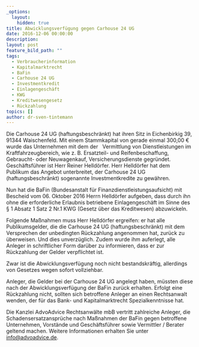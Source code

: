 ```yaml
---
_options:
  layout:
    hidden: true
title: Abwicklungsverfügung gegen Carhouse 24 UG
date: 2016-12-06 00:00:00
description:
layout: post
feature_bild_path: ""
tags:
  - Verbraucherinformation
  - Kapitalmarktrecht
  - BaFin
  - Carhouse 24 UG
  - Investmentkredit
  - Einlagengeschäft
  - KWG
  - Kreditwesengesetz
  - Rückzahlung
topics: []
author: dr-sven-tintemann
---
```



Die Carhouse 24 UG (haftungsbeschränkt) hat ihren Sitz in Eichenbirkig 39, 91344 Waischenfeld. Mit einem Stammkapital von gerade einmal 300,00 € wurde das Unternehmen mit dem der   Vermittlung von Dienstleistungen im Kraftfahrzeugbereich, wie z. B. Ersatzteil- und Reifenbeschaffung, Gebraucht- oder Neuwagenkauf, Versicherungsdienste gegründet. Geschäftsführer ist Herr Reiner Helldörfer. Herr Helldörfer hat dem Publikum das Angebot unterbreitet, der Carhouse 24 UG (haftungsbeschränkt) sogenannte Investmentkredite zu gewähren.

Nun hat die BaFin (Bundesanstalt für Finanzdienstleistungsaufsicht) mit Bescheid vom 06. Oktober 2016 Herrn Helldörfer aufgeben, dass durch ihn ohne die erforderliche Erlaubnis betriebene Einlagengeschäft im Sinne des § 1 Absatz 1 Satz 2 Nr.1 KWG (Gesetz über das Kreditwesen) abzuwickeln.

Folgende Maßnahmen muss Herr Helldörfer ergreifen: er hat alle Publikumsgelder, die die Carhouse 24 UG (haftungsbeschränkt) mit dem Versprechen der unbedingten Rückzahlung angenommen hat, zurück zu überweisen. Und dies unverzüglich. Zudem wurde ihm auferlegt, alle Anleger in schriftlicher Form darüber zu informieren, dass er zur Rückzahlung der Gelder verpflichtet ist.

Zwar ist die Abwicklungsverfügung noch nicht bestandskräftig, allerdings von Gesetzes wegen sofort vollziehbar.

Anleger, die Gelder bei der Carhouse 24 UG angelegt haben, müssten diese nach der Abwicklungsverfügung der BaFin zurück erhalten. Erfolgt eine Rückzahlung nicht, sollten sich betroffene Anleger an einen Rechtsanwalt wenden, der für das Bank- und Kapitalmarktrecht Spezialkenntnisse hat.

Die Kanzlei AdvoAdvice Rechtsanwälte mbB vertritt zahlreiche Anleger, die Schadensersatzansprüche nach Maßnahmen der BaFin gegen betroffene Unternehmen, Vorstände und Geschäftsführer sowie Vermittler / Berater geltend machen. Weitere Informationen erhalten Sie unter info@advoadvice.de.